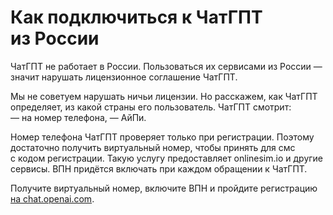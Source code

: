 # Как подключиться к&nbsp;ЧатГПТ из&nbsp;России

ЧатГПТ не&nbsp;работает в&nbsp;России. Пользоваться их&nbsp;сервисами из&nbsp;России&nbsp;&mdash; значит нарушать лицензионное соглашение ЧатГПТ. 

Мы&nbsp;не&nbsp;советуем нарушать ничьи лицензии. Но&nbsp;расскажем, как ЧатГПТ определяет, из&nbsp;какой страны его пользователь.
ЧатГПТ смотрит:
&mdash;&nbsp;на&nbsp;номер телефона,
&mdash;&nbsp;АйПи.

Номер телефона ЧатГПТ проверяет только при регистрации. Поэтому достаточно получить виртуальный номер, чтобы принять для смс с&nbsp;кодом регистрации. Такую услугу предоставляет onlinesim.io и&nbsp;другие сервисы. ВПН придётся включать при каждом обращении к&nbsp;ЧатГПТ.

Получите виртуальный номер, включите ВПН и&nbsp;пройдите регистрацию [на&nbsp;chat.openai.com](https://chat.openai.com/).
